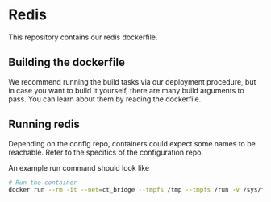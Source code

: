 # Redis

This repository contains our redis dockerfile.


## Building the dockerfile

We recommend running the build tasks via our deployment procedure, but in case you want to build it yourself, there are many build arguments to pass. You can learn about them by reading the dockerfile.

## Running redis

Depending on the config repo, containers could expect some names to be reachable. Refer to the specifics of the configuration repo.

An example run command should look like

```Bash
# Run the container
docker run --rm -it --net=ct_bridge --tmpfs /tmp --tmpfs /run -v /sys/fs/cgroup:/sys/fs/cgroup:ro --name redis -p 6379:6379 cloudtrust-redis
```
